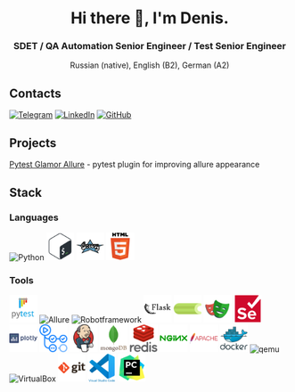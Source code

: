 <h1 align="center">Hi there 👋, I'm Denis.</h1>
<h3 align="center">SDET / QA Automation Senior Engineer / Test Senior Engineer</h3>

<p align="center">Russian (native), English (B2), German (A2)</p>
<h2>Contacts</h2>
<p>
<a href="https://t.me/DenisAlekseev123"><img alt="Telegram" src="https://upload.wikimedia.org/wikipedia/commons/thumb/8/82/Telegram_logo.svg/1024px-Telegram_logo.svg.png" width="50" height="50"></a>
<a href="https://linkedin.com/in/denis-alekseew"><img alt= "LinkedIn" src="https://upload.wikimedia.org/wikipedia/commons/8/81/LinkedIn_icon.svg" width="50" height="50"></a>
<a href="https://github.com/Denis-Alexeev"><img alt= "GitHub" src="https://upload.wikimedia.org/wikipedia/commons/thumb/c/c2/GitHub_Invertocat_Logo.svg/2560px-GitHub_Invertocat_Logo.svg.png" width="50" height="50"></a>
</p>
<h2>Projects</h2>

[Pytest Glamor Allure](https://github.com/Denis-Alexeev/pytest-glamor-allure) - pytest plugin for improving allure appearance

<h2>Stack</h2>
<h3>Languages</h3>

<p>
<img alt="Python" src="https://abrudz.github.io/logos/Python.svg" width="50" height="50">
<img alt= "Bash" src="https://raw.githubusercontent.com/devicons/devicon/6910f0503efdd315c8f9b858234310c06e04d9c0/icons/bash/bash-original.svg" width="50" height="50">
<img alt= "Groovy" src="https://raw.githubusercontent.com/devicons/devicon/6910f0503efdd315c8f9b858234310c06e04d9c0/icons/groovy/groovy-original.svg" width="50" height="50">
<img alt= "HTML version 5" src="https://raw.githubusercontent.com/devicons/devicon/6910f0503efdd315c8f9b858234310c06e04d9c0/icons/html5/html5-original-wordmark.svg" width="50" height="50">
</p>
<h3>Tools</h3>
<p>
<img alt= "Pytest" src="https://raw.githubusercontent.com/devicons/devicon/6910f0503efdd315c8f9b858234310c06e04d9c0/icons/pytest/pytest-original-wordmark.svg" width="50" height="50">
<img alt= "Allure" src="https://camo.githubusercontent.com/501c9d05b6660ba5e1a8753b8461e60d7ff1614656102c254ab800e14a6b19fa/68747470733a2f2f616c6c7572657265706f72742e6f72672f7075626c69632f696d672f616c6c7572652d7265706f72742e737667" width="50" height="50">
<img alt= "Robotframework" src="https://upload.wikimedia.org/wikipedia/commons/e/e4/Robot-framework-logo.png" width="50" height="50">
<img alt= "Flask" src="https://raw.githubusercontent.com/devicons/devicon/6910f0503efdd315c8f9b858234310c06e04d9c0/icons/flask/flask-original-wordmark.svg" width="50" height="50">
<img alt= "Celery" src="https://github.com/celery/celery/blob/main/docs/images/celery_512.png?raw=true" width="50" height="50">
<img alt= "Playwright" src="https://raw.githubusercontent.com/devicons/devicon/6910f0503efdd315c8f9b858234310c06e04d9c0/icons/playwright/playwright-original.svg" width="50" height="50">
<img alt= "Selenium" src="https://raw.githubusercontent.com/devicons/devicon/6910f0503efdd315c8f9b858234310c06e04d9c0/icons/selenium/selenium-original.svg" width="50" height="50">
<img alt= "Plotly" src="https://raw.githubusercontent.com/devicons/devicon/6910f0503efdd315c8f9b858234310c06e04d9c0/icons/plotly/plotly-original-wordmark.svg" width="50" height="50">
<img alt= "GitHub Actions" src="https://raw.githubusercontent.com/devicons/devicon/6910f0503efdd315c8f9b858234310c06e04d9c0/icons/githubactions/githubactions-original.svg" width="50" height="50">
<img alt= "Jenkins" src="https://raw.githubusercontent.com/devicons/devicon/6910f0503efdd315c8f9b858234310c06e04d9c0/icons/jenkins/jenkins-original.svg" width="50" height="50">
<img alt="MongoDB" src="https://raw.githubusercontent.com/devicons/devicon/6910f0503efdd315c8f9b858234310c06e04d9c0/icons/mongodb/mongodb-original-wordmark.svg" width="50" height="50">
<img alt= "Redis" src="https://raw.githubusercontent.com/devicons/devicon/6910f0503efdd315c8f9b858234310c06e04d9c0/icons/redis/redis-original-wordmark.svg" width="50" height="50">
<img alt= "Nginx" src="https://raw.githubusercontent.com/devicons/devicon/6910f0503efdd315c8f9b858234310c06e04d9c0/icons/nginx/nginx-original.svg" width="50" height="50">
<img alt= "Apache" src="https://raw.githubusercontent.com/devicons/devicon/6910f0503efdd315c8f9b858234310c06e04d9c0/icons/apache/apache-original-wordmark.svg" width="50" height="50">
<img alt= "Docker" src="https://raw.githubusercontent.com/devicons/devicon/6910f0503efdd315c8f9b858234310c06e04d9c0/icons/docker/docker-original-wordmark.svg" width="50" height="50">
<img alt= "qemu" src="https://cdn.icon-icons.com/icons2/2699/PNG/512/qemu_logo_icon_169821.png" width="50" height="50">
<img alt= "VirtualBox" src="https://upload.wikimedia.org/wikipedia/commons/d/d5/Virtualbox_logo.png" width="50" height="50">
<img alt= "Git" src="https://raw.githubusercontent.com/devicons/devicon/6910f0503efdd315c8f9b858234310c06e04d9c0/icons/git/git-original-wordmark.svg" width="50" height="50">
<img alt= "VSCode" src="https://raw.githubusercontent.com/devicons/devicon/6910f0503efdd315c8f9b858234310c06e04d9c0/icons/vscode/vscode-original-wordmark.svg" width="50" height="50">
<img alt= "Pycharm" src="https://raw.githubusercontent.com/devicons/devicon/6910f0503efdd315c8f9b858234310c06e04d9c0/icons/pycharm/pycharm-original.svg" width="50" height="50">
</p>
